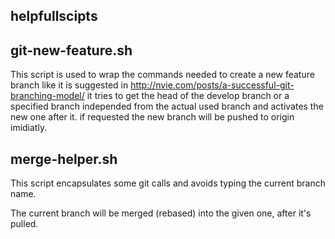 ## helpfullscipts

## git-new-feature.sh ##
  This script is used to wrap the commands needed to create a new feature branch like it is suggested in  http://nvie.com/posts/a-successful-git-branching-model/ it tries to get the head of the develop branch or a specified branch independed from the actual used branch and activates the new one after it. if requested the new branch will be pushed to origin imidiatly.

## merge-helper.sh ##
 This script encapsulates some git calls and avoids typing the current branch name. 
 
 The current branch will be merged (rebased) into the given one, after it's pulled.
